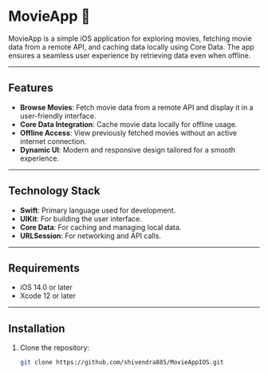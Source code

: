 # MovieApp 🎥

MovieApp is a simple iOS application for exploring movies, fetching movie data from a remote API, and caching data locally using Core Data. The app ensures a seamless user experience by retrieving data even when offline.

---

## Features
- **Browse Movies**: Fetch movie data from a remote API and display it in a user-friendly interface.
- **Core Data Integration**: Cache movie data locally for offline usage.
- **Offline Access**: View previously fetched movies without an active internet connection.
- **Dynamic UI**: Modern and responsive design tailored for a smooth experience.

---

## Technology Stack
- **Swift**: Primary language used for development.
- **UIKit**: For building the user interface.
- **Core Data**: For caching and managing local data.
- **URLSession**: For networking and API calls.

---

## Requirements
- iOS 14.0 or later
- Xcode 12 or later

---

## Installation
1. Clone the repository:
   ```bash
   git clone https://github.com/shivendra885/MovieAppIOS.git

